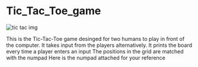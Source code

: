 # Tic_Tac_Toe_game
![tic tac img](https://github.com/Aniket2360/Tic_Tac_Toe_game/assets/122046053/9a5d646f-de54-4251-9900-180fb71bb446)

This is the Tic-Tac-Toe game desinged for two humans to play in front of the computer.
It takes input from the players alternatively.
It prints the board every time a player enters an input
The positions in the grid are matched with the numpad
Here is the numpad attached for your reference


